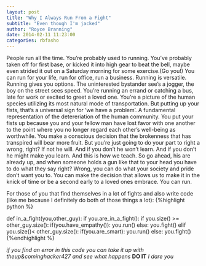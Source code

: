 ```yaml
---
layout: post
title: "Why I Always Run From a Fight"
subtitle: "Even though I'm jacked"
author: "Royce Branning"
date: 2014-02-11 11:23:00
categories: rbfasho
---
```


People run all the time. You’re probably used to running. You’ve probably taken off for first base, or kicked it into high gear to beat the bell, maybe even strided it out on a Saturday morning for some exercise.(Go you!) You can run for your life, run for office, run a business. Running is versatile. Running gives you options. The uninterested bystander see’s a jogger, the boy on the street sees speed. You’re running an errand or catching a bus, late for work or excited to greet a loved one. You’re a picture of the human species utilizing its most natural mode of transportation. But putting up your fists, that’s  a universal sign for ‘we have a problem’. A fundamental representation of the detereriation of the human community. You put your fists up because you and your fellow man have lost favor with one another to the point where you no longer regard each other’s well-being as worthwhile. You make a conscious decision that the brokenness that has transpired will bear more fruit. But you’re just going to do your part to right a wrong, right? If not he will. And if you don’t he won’t learn. And if you don’t he might make you learn. And this is how we teach. So go ahead, his are already up, and when someone holds a gun like that to your head you have to do what they say right? Wrong, you can do what your society and pride don’t want you to. You can make the decision that allows us to make it in the knick of time or be a second early to a loved ones embrace. You can run. 

For those of you that find themselves in a lot of fights and also write code (like me because I definitely do both of those things a lot):
{%highlight python %}

def in_a_fight(you,other_guy):
if you.are_in_a_fight():
	if you.size() >= other_guy.size():
		if(you.have_empathy()):
			you.run()
		else:
			you.fight()
	elif you.size()< other_guy.size():
		if(you.are_smart):
			you.run()
		else:
			you.fight()
{%endhighlight %}

*if you find an error in this code you can take it up with theup&cominghacker427 and see what happens*
**DO IT**
*I dare you*

